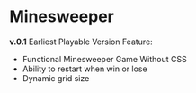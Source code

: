 # Minesweeper
**v.0.1**
Earliest Playable Version
Feature:
- Functional Minesweeper Game Without CSS
- Ability to restart when win or lose
- Dynamic grid size